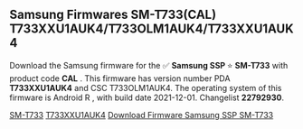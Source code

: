 <h2>Samsung Firmwares SM-T733(CAL) T733XXU1AUK4/T733OLM1AUK4/T733XXU1AUK4</h2>
Download the Samsung firmware for the ✅ <strong>Samsung SSP </strong> ⭐ <strong>SM-T733</strong> with product code <strong>CAL</strong> . This firmware has version number PDA <strong>T733XXU1AUK4</strong> and CSC T733OLM1AUK4. The operating system of this firmware is Android R , with build date 2021-12-01. Changelist <strong>22792930</strong>.


[SM-T733](https://samfirm.shop/samsung/model/SM-T733)
[T733XXU1AUK4](https://samfirm.shop/samsung/pda/T733XXU1AUK4)
[Download Firmware Samsung SSP SM-T733](https://samfirm.shop/samsung/firmware/479642)
